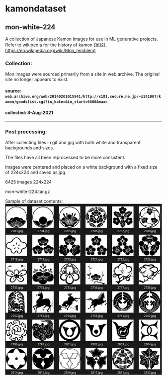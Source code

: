 # kamondataset

## mon-white-224

A collection of Japanese Kamon Images for use in ML generative projects.
Refer to wikipedia for the history of kamon (家紋),
https://en.wikipedia.org/wiki/Mon_(emblem)

### Collection: 
Mon images were sourced primarily from a site in web.archive. The original site no longer appears to exist.

#### source: `web.archive.org/web/20140201015941/http://x181.secure.ne.jp/~x181007/kamon/goodslist.cgi?in_kate=&in_start=6860&max=`
#### collected: 8-Aug-2021

---

### Post processing:
After collecting files in gif and jpg with both white and transparent backgrounds and sizes. 

The files have all been reprocessed to be more consistent.

Images were centered and placed on a white background with a fixed size of 224x224 and saved as jpg.

6425 images 224x224

mon-white-224.tar.gz

Sample of dataset contents:
![Sample of Dataset Mon Images](mon-white-sample.png)



